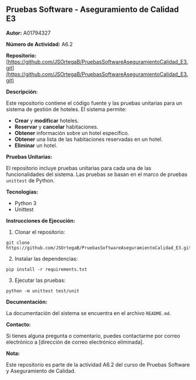 ## Pruebas Software - Aseguramiento de Calidad E3

**Autor:** A01794327

**Número de Actividad:** A6.2

**Repositorio:** [https://github.com/JSOrtegaB/PruebasSoftwareAseguramientoCalidad_E3.git](https://github.com/JSOrtegaB/PruebasSoftwareAseguramientoCalidad_E3.git)

**Descripción:**

Este repositorio contiene el código fuente y las pruebas unitarias para un sistema de gestión de hoteles. El sistema permite:

- **Crear** y **modificar** hoteles.
- **Reservar** y **cancelar** habitaciones.
- **Obtener** información sobre un hotel específico.
- **Obtener** una lista de las habitaciones reservadas en un hotel.
- **Eliminar** un hotel.

**Pruebas Unitarias:**

El repositorio incluye pruebas unitarias para cada una de las funcionalidades del sistema. Las pruebas se basan en el marco de pruebas `unittest` de Python.

**Tecnologías:**

- Python 3
- Unittest

**Instrucciones de Ejecución:**

1. Clonar el repositorio:

```
git clone https://github.com/JSOrtegaB/PruebasSoftwareAseguramientoCalidad_E3.git
```

2. Instalar las dependencias:

```
pip install -r requirements.txt
```

3. Ejecutar las pruebas:

```
python -m unittest test/unit
```

**Documentación:**

La documentación del sistema se encuentra en el archivo `README.md`.

**Contacto:**

Si tienes alguna pregunta o comentario, puedes contactarme por correo electrónico a [dirección de correo electrónico eliminada].

**Nota:**

Este repositorio es parte de la actividad A6.2 del curso de Pruebas Software y Aseguramiento de Calidad.
